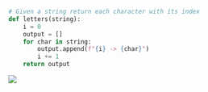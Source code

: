 ```.py
# Given a string return each character with its index
def letters(string):
    i = 0
    output = []
    for char in string:
        output.append(f"{i} -> {char}")
        i += 1
    return output
```

![](https://i.imgur.com/7B9yj3k.png)
